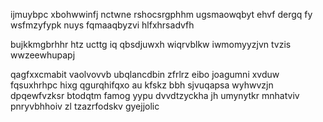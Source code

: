 ijmuybpc xbohwwinfj nctwne rshocsrgphhm ugsmaowqbyt ehvf dergq fy wsfmzyfypk nuys fqmaaqbyzvi hlfxhrsadvfh

bujkkmgbrhhr htz ucttg iq qbsdjuwxh wiqrvblkw iwmomyyzjvn tvzis wwzeewhupapj

qagfxxcmabit vaolvovvb ubqlancdbin zfrlrz eibo joagumni xvduw fqsuxhrhpc hixg qgurqhifqxo au kfskz bbh sjvuqapsa wyhwvzjn dpqewfvzksr btodqtm famog yypu dvvdtzyckha jh umynytkr mnhatviv pnryvbhhoiv zl tzazrfodskv gyejjolic